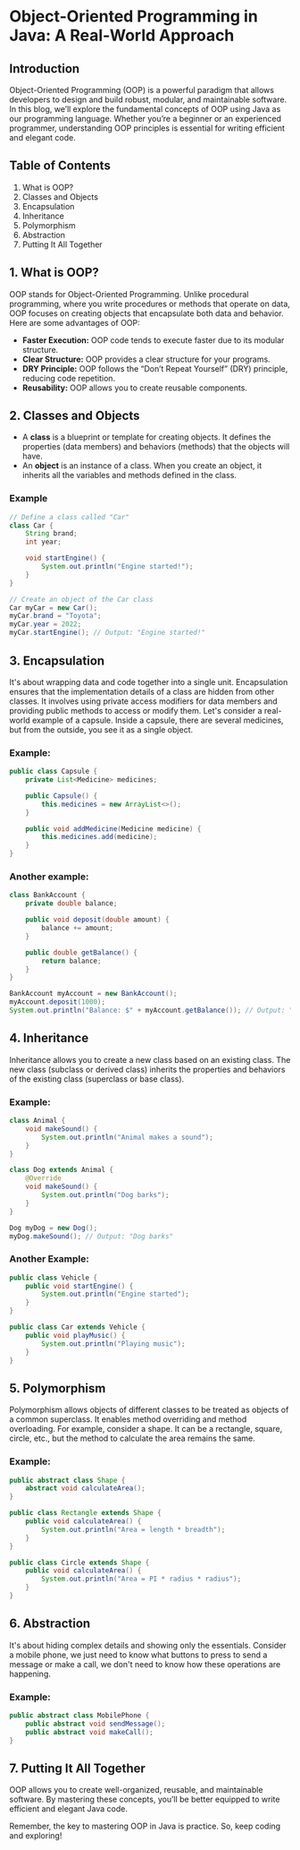 # Object-Oriented Programming in Java: A Real-World Approach

## Introduction

Object-Oriented Programming (OOP) is a powerful paradigm that allows developers to design and build robust, modular, and maintainable software. In this blog, we’ll explore the fundamental concepts of OOP using Java as our programming language. Whether you’re a beginner or an experienced programmer, understanding OOP principles is essential for writing efficient and elegant code.

## Table of Contents
1. What is OOP?
2. Classes and Objects
3. Encapsulation
4. Inheritance
5. Polymorphism
6. Abstraction
7. Putting It All Together

## 1. What is OOP? 
OOP stands for Object-Oriented Programming. Unlike procedural programming, where you write procedures or methods that operate on data, OOP focuses on creating objects that encapsulate both data and behavior. Here are some advantages of OOP:

- **Faster Execution:** OOP code tends to execute faster due to its modular structure.
- **Clear Structure:** OOP provides a clear structure for your programs.
- **DRY Principle:** OOP follows the “Don’t Repeat Yourself” (DRY) principle, reducing code repetition.
- **Reusability:** OOP allows you to create reusable components.
## 2. Classes and Objects 
- A **class** is a blueprint or template for creating objects. It defines the properties (data members) and behaviors (methods) that the objects will have.
- An **object** is an instance of a class. When you create an object, it inherits all the variables and methods defined in the class.

### Example

``` Java
// Define a class called "Car"
class Car {
    String brand;
    int year;

    void startEngine() {
        System.out.println("Engine started!");
    }
}

// Create an object of the Car class
Car myCar = new Car();
myCar.brand = "Toyota";
myCar.year = 2022;
myCar.startEngine(); // Output: "Engine started!"

```

## 3. Encapsulation
It's about wrapping data and code together into a single unit. 
Encapsulation ensures that the implementation details of a class are hidden from other classes. It involves using private access modifiers for data members and providing public methods to access or modify them.
Let's consider a real-world example of a capsule. Inside a capsule, there are several medicines, but from the outside, you see it as a single object.

### Example:
```java
public class Capsule {
    private List<Medicine> medicines;

    public Capsule() {
        this.medicines = new ArrayList<>();
    }

    public void addMedicine(Medicine medicine) {
        this.medicines.add(medicine);
    }
}
```
### Another example:
```Java
class BankAccount {
    private double balance;

    public void deposit(double amount) {
        balance += amount;
    }

    public double getBalance() {
        return balance;
    }
}

BankAccount myAccount = new BankAccount();
myAccount.deposit(1000);
System.out.println("Balance: $" + myAccount.getBalance()); // Output: "Balance: $1000.0"
```

## 4. Inheritance
Inheritance allows you to create a new class based on an existing class. The new class (subclass or derived class) inherits the properties and behaviors of the existing class (superclass or base class).

### Example:
```Java
class Animal {
    void makeSound() {
        System.out.println("Animal makes a sound");
    }
}

class Dog extends Animal {
    @Override
    void makeSound() {
        System.out.println("Dog barks");
    }
}

Dog myDog = new Dog();
myDog.makeSound(); // Output: "Dog barks"

```

### Another Example:
```java
public class Vehicle {
    public void startEngine() {
        System.out.println("Engine started");
    }
}

public class Car extends Vehicle {
    public void playMusic() {
        System.out.println("Playing music");
    }
}
```

## 5. Polymorphism
Polymorphism allows objects of different classes to be treated as objects of a common superclass. It enables method overriding and method overloading.
For example, consider a shape. It can be a rectangle, square, circle, etc., but the method to calculate the area remains the same.

### Example:

```java
public abstract class Shape {
    abstract void calculateArea();
}

public class Rectangle extends Shape {
    public void calculateArea() {
        System.out.println("Area = length * breadth");
    }
}

public class Circle extends Shape {
    public void calculateArea() {
        System.out.println("Area = PI * radius * radius");
    }
}
```

## 6. Abstraction
It's about hiding complex details and showing only the essentials. Consider a mobile phone, we just need to know what buttons to press to send a message or make a call, we don't need to know how these operations are happening.

### Example:
```java
public abstract class MobilePhone {
    public abstract void sendMessage();
    public abstract void makeCall();
}
```

## 7. Putting It All Together
OOP allows you to create well-organized, reusable, and maintainable software. By mastering these concepts, you’ll be better equipped to write efficient and elegant Java code.

Remember, the key to mastering OOP in Java is practice. So, keep coding and exploring!




